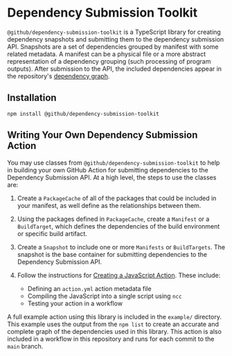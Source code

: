 # Dependency Submission Toolkit

`@github/dependency-submission-toolkit` is a TypeScript library for creating
dependency snapshots and submitting them to the dependency submission API.
Snapshots are a set of dependencies grouped by manifest with some related
metadata. A manifest can be a physical file or a more abstract representation of
a dependency grouping (such processing of program outputs). After submission to
the API, the included dependencies appear in the repository's
[dependency graph](https://docs.github.com/en/code-security/supply-chain-security/understanding-your-software-supply-chain/about-the-dependency-graph).

## Installation

```
npm install @github/dependency-submission-toolkit
```

## Writing Your Own Dependency Submission Action

You may use classes from `@github/dependency-submission-toolkit` to help in
building your own GitHub Action for submitting dependencies to the Dependency
Submission API. At a high level, the steps to use the classes are:

1. Create a `PackageCache` of all of the packages that could be included in your
   manifest, as well define as the relationships between them.

2. Using the packages defined in `PackageCache`, create a `Manifest` or a
   `BuildTarget`, which defines the dependencies of the build environment or
   specific build artifact.

3. Create a `Snapshot` to include one or more `Manifests` or `BuildTargets`. The
   snapshot is the base container for submitting dependencies to the Dependency
   Submission API.

4. Follow the instructions for
   [Creating a JavaScript Action](https://docs.github.com/en/actions/creating-actions/creating-a-javascript-action).
   These include:

   - Defining an `action.yml` action metadata file
   - Compiling the JavaScript into a single script using `ncc`
   - Testing your action in a workflow

A full example action using this library is included in the `example/`
directory. This example uses the output from the `npm list` to create an
accurate and complete graph of the dependencies used in this library. This
action is also included in a workflow in this repository and runs for each
commit to the `main` branch.
